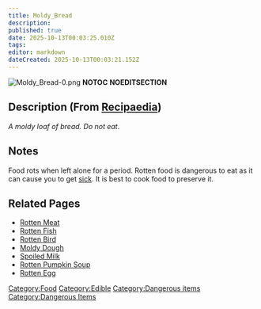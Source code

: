 ```yaml
---
title: Moldy_Bread
description: 
published: true
date: 2025-10-13T00:03:25.010Z
tags: 
editor: markdown
dateCreated: 2025-10-13T00:03:21.152Z
---
```


![Moldy_Bread-0.png](Moldy_Bread-0.png "Moldy_Bread-0.png")
__NOTOC__ __NOEDITSECTION__

## Description (From [Recipaedia](Recipaedia "wikilink"))

*A moldy loaf of bread. Do not eat*.

## Notes

Food rots when left alone for a period. Rotten food is dangerous to eat
as it can cause you to get [sick](Sickness "wikilink"). It is best to
cook food to preserve it.

## Related Pages

  - [Rotten Meat](Rotten_Meat "wikilink")
  - [Rotten Fish](Rotten_Fish "wikilink")
  - [Rotten Bird](Rotten_Bird "wikilink")
  - [Moldy Dough](Moldy_Dough "wikilink")
  - [Spoiled Milk](Spoiled_Milk "wikilink")
  - [Rotten Pumpkin Soup](Recipaedia/Plants/Rotten_Pumpkin_Soup.md "wikilink")
  - [Rotten Egg](Rotten_Egg "wikilink")

[Category:Food](Category:Food "wikilink")
[Category:Edible](Category:Edible "wikilink") [Category:Dangerous
items](Category:Dangerous_items "wikilink") [Category:Dangerous
Items](Category:Dangerous_Items "wikilink")
